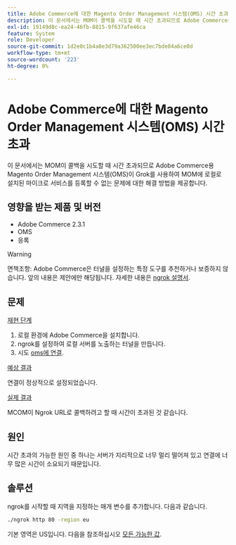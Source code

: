 ```yaml
---
title: Adobe Commerce에 대한 Magento Order Management 시스템(OMS) 시간 초과
description: 이 문서에서는 MOM이 콜백을 시도할 때 시간 초과되므로 Adobe Commerce용 Magento Order Management 시스템(OMS)이 Grok를 사용하여 MOM에 로컬로 설치된 마이크로 서비스를 등록할 수 없는 문제에 대한 해결 방법을 제공합니다.
exl-id: 19149d8c-ea24-46fb-8815-9f637afe46ca
feature: System
role: Developer
source-git-commit: 1d2e0c1b4a8e3d79a362500ee3ec7bde84a6ce0d
workflow-type: tm+mt
source-wordcount: '223'
ht-degree: 0%

---
```


# Adobe Commerce에 대한 Magento Order Management 시스템(OMS) 시간 초과

이 문서에서는 MOM이 콜백을 시도할 때 시간 초과되므로 Adobe Commerce용 Magento Order Management 시스템(OMS)이 Grok를 사용하여 MOM에 로컬로 설치된 마이크로 서비스를 등록할 수 없는 문제에 대한 해결 방법을 제공합니다.

## 영향을 받는 제품 및 버전

* Adobe Commerce 2.3.1
* OMS
* 응록

>[!WARNING]
>
>면책조항: Adobe Commerce은 터널을 설정하는 특정 도구를 추천하거나 보증하지 않습니다. 앞의 내용은 제안에만 해당됩니다. 자세한 내용은 [ngrok 설명서](https://ngrok.com/docs).

## 문제

<u>재현 단계</u>

1. 로컬 환경에 Adobe Commerce을 설치합니다.
1. ngrok를 설정하여 로컬 서버를 노출하는 터널을 만듭니다.
1. 시도 [oms에 연결](https://omsdocs.magento.com/en/integration/connector/setup-tutorial/).

<u>예상 결과</u>

연결이 정상적으로 설정되었습니다.

<u>실제 결과</u>

MCOM이 Ngrok URL로 콜백하려고 할 때 시간이 초과된 것 같습니다.

## 원인

시간 초과의 가능한 원인 중 하나는 서버가 지리적으로 너무 멀리 떨어져 있고 연결에 너무 많은 시간이 소요되기 때문입니다.

## 솔루션

ngrok를 시작할 때 지역을 지정하는 매개 변수를 추가합니다. 다음과 같습니다.

```bash
./ngrok http 80 -region eu
```

기본 영역은 US입니다. 다음을 참조하십시오 [모든 가능한 값](https://ngrok.com/docs#config_region).
